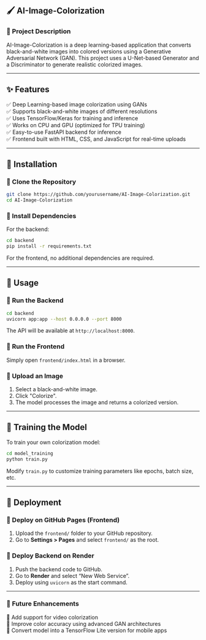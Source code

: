 ## 🖌️ AI-Image-Colorization  

### 📌 Project Description  
AI-Image-Colorization is a deep learning-based application that converts black-and-white images into colored versions using a Generative Adversarial Network (GAN). This project uses a U-Net-based Generator and a Discriminator to generate realistic colorized images.  

---

## ✨ Features  
✅ Deep Learning-based image colorization using GANs  
✅ Supports black-and-white images of different resolutions  
✅ Uses TensorFlow/Keras for training and inference  
✅ Works on CPU and GPU (optimized for TPU training)  
✅ Easy-to-use FastAPI backend for inference  
✅ Frontend built with HTML, CSS, and JavaScript for real-time uploads  

---

## 🚀 Installation  

### 🔹 Clone the Repository  
```bash
git clone https://github.com/yourusername/AI-Image-Colorization.git  
cd AI-Image-Colorization  
```

### 🔹 Install Dependencies  
For the backend:  
```bash
cd backend  
pip install -r requirements.txt  
```
For the frontend, no additional dependencies are required.

---

## 🎨 Usage  

### 🔹 Run the Backend  
```bash
cd backend  
uvicorn app:app --host 0.0.0.0 --port 8000  
```
The API will be available at `http://localhost:8000`.  

### 🔹 Run the Frontend  
Simply open `frontend/index.html` in a browser.  

### 🔹 Upload an Image  
1. Select a black-and-white image.  
2. Click "Colorize".  
3. The model processes the image and returns a colorized version.  

---

## 🎯 Training the Model  

To train your own colorization model:  
```bash
cd model_training  
python train.py  
```
Modify `train.py` to customize training parameters like epochs, batch size, etc.

---

## 🚀 Deployment  

### 🔹 Deploy on GitHub Pages (Frontend)  
1. Upload the `frontend/` folder to your GitHub repository.  
2. Go to **Settings > Pages** and select `frontend/` as the root.  

### 🔹 Deploy Backend on Render  
1. Push the backend code to GitHub.  
2. Go to **Render** and select “New Web Service”.  
3. Deploy using `uvicorn` as the start command.  

---

### 🎯 Future Enhancements  
🔹 Add support for video colorization  
🔹 Improve color accuracy using advanced GAN architectures  
🔹 Convert model into a TensorFlow Lite version for mobile apps  
